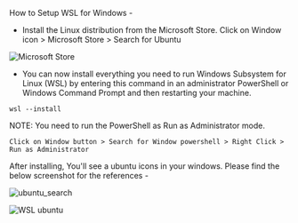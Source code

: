 How to Setup WSL for Windows - 

- Install the Linux distribution from the Microsoft Store. Click on Window icon > Microsoft Store > Search for Ubuntu

![Microsoft Store](https://user-images.githubusercontent.com/31731827/157431666-45295272-5316-4bf7-9177-d717018e93b9.png)



- You can now install everything you need to run Windows Subsystem for Linux (WSL) by entering this command in an administrator PowerShell or Windows Command Prompt and then restarting your machine.

```
wsl --install
```

NOTE: You need to run the PowerShell as Run as Administrator mode.

```
Click on Window button > Search for Window powershell > Right Click > Run as Administrator
```

After installing, You'll see a ubuntu icons in your windows. Please find the below screenshot for the references -

![ubuntu_search](https://user-images.githubusercontent.com/31731827/157432751-00068cf6-c4c2-4715-b4cb-8de75a502ae7.png)

![WSL ubuntu](https://user-images.githubusercontent.com/31731827/157432815-56c6c91a-0324-4236-9fe9-afc6d9fbc31b.png)

